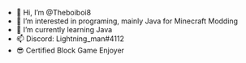 - 👋 Hi, I’m @Theboiboi8
- 👀 I’m interested in programing, mainly Java for Minecraft Modding
- 🌱 I’m currently learning Java
- 📫 Discord: Lightning_man#4112
- 😎 Certified Block Game Enjoyer
